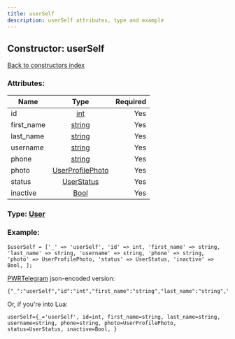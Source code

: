 ```yaml
---
title: userSelf
description: userSelf attributes, type and example
---
```

## Constructor: userSelf  
[Back to constructors index](index.md)



### Attributes:

| Name     |    Type       | Required |
|----------|:-------------:|---------:|
|id|[int](../types/int.md) | Yes|
|first\_name|[string](../types/string.md) | Yes|
|last\_name|[string](../types/string.md) | Yes|
|username|[string](../types/string.md) | Yes|
|phone|[string](../types/string.md) | Yes|
|photo|[UserProfilePhoto](../types/UserProfilePhoto.md) | Yes|
|status|[UserStatus](../types/UserStatus.md) | Yes|
|inactive|[Bool](../types/Bool.md) | Yes|



### Type: [User](../types/User.md)


### Example:

```
$userSelf = ['_' => 'userSelf', 'id' => int, 'first_name' => string, 'last_name' => string, 'username' => string, 'phone' => string, 'photo' => UserProfilePhoto, 'status' => UserStatus, 'inactive' => Bool, ];
```  

[PWRTelegram](https://pwrtelegram.xyz) json-encoded version:

```
{"_":"userSelf","id":"int","first_name":"string","last_name":"string","username":"string","phone":"string","photo":"UserProfilePhoto","status":"UserStatus","inactive":"Bool"}
```


Or, if you're into Lua:  


```
userSelf={_='userSelf', id=int, first_name=string, last_name=string, username=string, phone=string, photo=UserProfilePhoto, status=UserStatus, inactive=Bool, }

```


